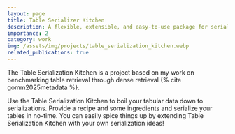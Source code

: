 ```yaml
---
layout: page
title: Table Serializer Kitchen
description: A flexible, extensible, and easy-to-use package for serializing tabular data for the use with LLMs.
importance: 2
category: work
img: /assets/img/projects/table_serialization_kitchen.webp
related_publications: true
---
```


The Table Serialization Kitchen is a project based on my work on benchmarking table retrieval through dense retrieval
{% cite gomm2025metadata %}.

Use the Table Serialization Kitchen to boil your tabular data down to serializations. Provide a recipe and some
ingredients and serialize your tables in no-time. You can easily spice things up by extending Table Serialization
Kitchen with your own serialization ideas!
